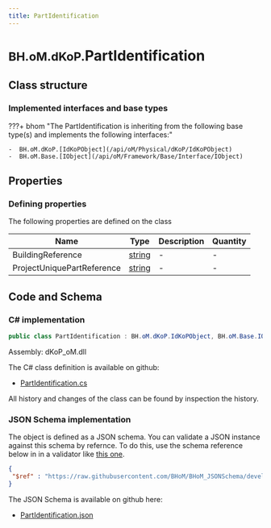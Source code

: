 ```yaml
---
title: PartIdentification
---
```


# <small>BH.oM.dKoP.</small>**PartIdentification**



## Class structure

### Implemented interfaces and base types

???+ bhom "The PartIdentification is inheriting from the following base type(s) and implements the following interfaces:"

    -  BH.oM.dKoP.[IdKoPObject](/api/oM/Physical/dKoP/IdKoPObject)
    -  BH.oM.Base.[IObject](/api/oM/Framework/Base/Interface/IObject)


## Properties



### Defining properties

The following properties are defined on the class

| Name             | Type             | Description      | Quantity         |
|------------------|------------------|------------------|------------------|
| BuildingReference | [string](https://learn.microsoft.com/en-us/dotnet/api/System.String?view=netstandard-2.0) | - | - |
| ProjectUniquePartReference | [string](https://learn.microsoft.com/en-us/dotnet/api/System.String?view=netstandard-2.0) | - | - |


## Code and Schema

### C# implementation

``` C# title="C#"
public class PartIdentification : BH.oM.dKoP.IdKoPObject, BH.oM.Base.IObject
```

Assembly: dKoP_oM.dll

The C# class definition is available on github:

- [PartIdentification.cs](https://github.com/BHoM/dKoP_Toolkit/blob/develop/dKoP_oM/AdministrativeInformation\PartIdentification.cs)

All history and changes of the class can be found by inspection the history.
### JSON Schema implementation

The object is defined as a JSON schema. You can validate a JSON instance against this schema by refernce. To do this, use the schema reference below in in a validator like [this one](https://www.jsonschemavalidator.net/).

``` json title="JSON Schema"
{
 "$ref" : "https://raw.githubusercontent.com/BHoM/BHoM_JSONSchema/develop/dKoP_oM/PartIdentification.json"
}
```

The JSON Schema is available on github here:

- [PartIdentification.json](https://github.com/BHoM/BHoM_JSONSchema/blob/develop/dKoP_oM/PartIdentification.json)
